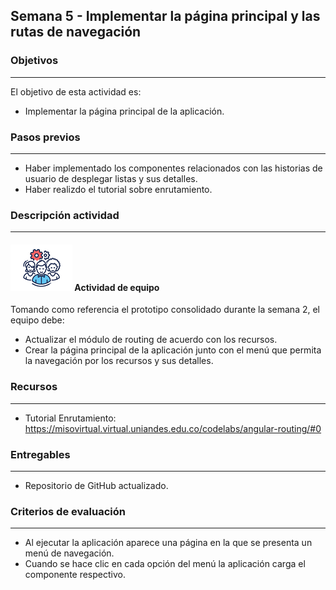 ## Semana 5 - Implementar la página principal y las rutas de navegación

### Objetivos

---

El objetivo de esta actividad es:

- Implementar la página principal de la aplicación.

### Pasos previos

---

- Haber implementado los componentes relacionados con las historias de usuario de desplegar listas y sus detalles.
- Haber realizdo el tutorial sobre enrutamiento.

### Descripción actividad

---

#### ![](./../../assets/images/grupo.png) Actividad de equipo

Tomando como referencia el prototipo consolidado durante la semana 2, el equipo debe:

- Actualizar el módulo de routing de acuerdo con los recursos.
- Crear la página principal de la aplicación junto con el menú que permita la navegación por los recursos y sus detalles.

### Recursos

---

- Tutorial Enrutamiento: https://misovirtual.virtual.uniandes.edu.co/codelabs/angular-routing/#0

### Entregables

---

- Repositorio de GitHub actualizado.

### Criterios de evaluación

---

- Al ejecutar la aplicación aparece una página en la que se presenta un menú de navegación.
- Cuando se hace clic en cada opción del menú la aplicación carga el componente respectivo.
